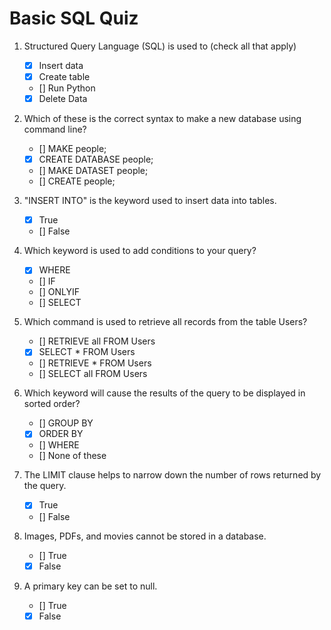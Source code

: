# Basic SQL Quiz

1. Structured Query Language (SQL) is used to (check all that apply)
   - [x] Insert data
   - [x] Create table
   - [] Run Python
   - [x] Delete Data
   
2. Which of these is the correct syntax to make a new database using command line?
   - [] MAKE people;
   - [x] CREATE DATABASE people;
   - [] MAKE DATASET people;
   - [] CREATE people;

3. "INSERT INTO" is the keyword used to insert data into tables.
   - [x] True
   - [] False

4. Which keyword is used to add conditions to your query? 
   - [x] WHERE
   - [] IF
   - [] ONLYIF
   - [] SELECT

5. Which command is used to retrieve all records from the table Users?
   - [] RETRIEVE all FROM Users
   - [x] SELECT * FROM Users
   - [] RETRIEVE * FROM Users
   - [] SELECT all FROM Users

6. Which keyword will cause the results of the query to be displayed in sorted order?
   - [] GROUP BY
   - [x] ORDER BY
   - [] WHERE
   - [] None of these

7. The LIMIT clause helps to narrow down the number of rows returned by the query.
   - [x] True
   - [] False

8. Images, PDFs, and movies cannot be stored in a database.
   - [] True
   - [x] False

9. A primary key can be set to null.
   - [] True
   - [x] False